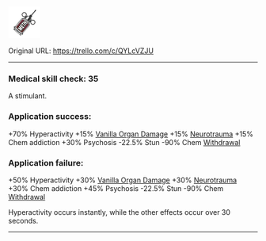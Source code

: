 ![tile120.png\|200](./Methamphetamine%20-%20Attachments/6718845db30472d958dd7d78.png)

Original URL: https://trello.com/c/QYLcVZJU

---

### Medical skill check: 35

A stimulant.

### Application success:

\+70% Hyperactivity
\+15% [Vanilla Organ Damage](../Torso/Vanilla%20Organ%20Damage.md)
\+15% [Neurotrauma](../Head_Brain/Neurotrauma.md)
\+15% Chem addiction
\+30% Psychosis
\-22.5% Stun
\-90% Chem [Withdrawal](../Head_Brain/Withdrawal.md)

### Application failure:

\+50% Hyperactivity
\+30% [Vanilla Organ Damage](../Torso/Vanilla%20Organ%20Damage.md)
\+30% [Neurotrauma](../Head_Brain/Neurotrauma.md)
\+30% Chem addiction
\+45% Psychosis
\-22.5% Stun
\-90% Chem [Withdrawal](../Head_Brain/Withdrawal.md)

Hyperactivity occurs instantly, while the other effects occur over 30 seconds.

---

